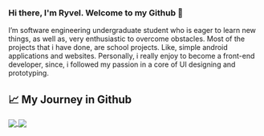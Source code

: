 ### Hi there, I'm Ryvel. Welcome to my Github 👋
I’m software engineering undergraduate student who is eager to learn new things, as well as, very enthusiastic to overcome obstacles. Most of the projects that i have done, are school projects. Like, simple android applications and websites. Personally, i really enjoy to become a front-end developer, since, i followed my passion in a core of UI designing and prototyping.

## &#x1f4c8; My Journey in Github

<a href="https://https://github.com/RyvelTS/RyvelTS">
  <img align="center" src="https://github-readme-stats.vercel.app/api/top-langs/?username=RyvelTS" />
</a>
<a href="https://https://github.com/RyvelTS/RyvelTS">
  <img align="center" src="https://github-readme-stats.vercel.app/api/?username=RyvelTS&theme=light" />
</a>
<!--
**RyvelTS/RyvelTS** is a ✨ _special_ ✨ repository because its `README.md` (this file) appears on your GitHub profile.

Here are some ideas to get you started:

- 🔭 I’m currently working on ...
- 🌱 I’m currently learning ...
- 👯 I’m looking to collaborate on ...
- 🤔 I’m looking for help with ...
- 💬 Ask me about ...
- 📫 How to reach me: ...
- 😄 Pronouns: ...
- ⚡ Fun fact: ...
-->

